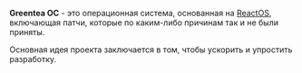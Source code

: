 **Greentea ОС** - это операционная система, основанная на [ReactOS](https://reactos.org/), включающая патчи, которые по каким-либо причинам так и не были приняты.

Основная идея проекта заключается в том, чтобы ускорить и упростить разработку.
